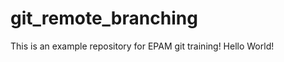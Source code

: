 git_remote_branching
====================
This is an example repository for EPAM git training!
Hello World!
